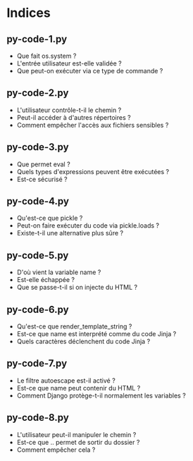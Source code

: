 # Indices

## py-code-1.py
- Que fait os.system ?
- L'entrée utilisateur est-elle validée ?
- Que peut-on exécuter via ce type de commande ?

## py-code-2.py
- L'utilisateur contrôle-t-il le chemin ?
- Peut-il accéder à d'autres répertoires ?
- Comment empêcher l'accès aux fichiers sensibles ?

## py-code-3.py
- Que permet eval ?
- Quels types d'expressions peuvent être exécutées ?
- Est-ce sécurisé ?

## py-code-4.py
- Qu'est-ce que pickle ?
- Peut-on faire exécuter du code via pickle.loads ?
- Existe-t-il une alternative plus sûre ?

## py-code-5.py
- D'où vient la variable name ?
- Est-elle échappée ?
- Que se passe-t-il si on injecte du HTML ?

## py-code-6.py
- Qu'est-ce que render_template_string ?
- Est-ce que name est interprété comme du code Jinja ?
- Quels caractères déclenchent du code Jinja ?

## py-code-7.py
- Le filtre autoescape est-il activé ?
- Est-ce que name peut contenir du HTML ?
- Comment Django protège-t-il normalement les variables ?

## py-code-8.py
- L'utilisateur peut-il manipuler le chemin ?
- Est-ce que .. permet de sortir du dossier ?
- Comment empêcher cela ?
